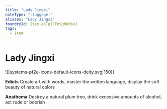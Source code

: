 ```yaml
---
title: "Lady Jingxi"
noteType: ":luggage:"
aliases: "Lady Jingxi"
foundryId: Item.ekTglFFn9gNHd6xJ
tags:
  - Item
---
```


# Lady Jingxi
![[systems-pf2e-icons-default-icons-deity.svg|150]]

**Edicts** Create art with words, master the written language, display the soft beauty of natural colors

**Anathema** Destroy a natural plum tree, drink excessive amounts of alcohol, act rude or boorish
